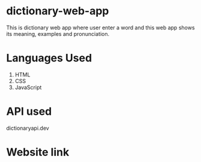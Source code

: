 # dictionary-web-app
This is dictionary web app where user enter a word and this web app shows its meaning, examples and pronunciation.
# Languages Used 

1) HTML
2) CSS
3) JavaScript

# API used
dictionaryapi.dev

# Website link
